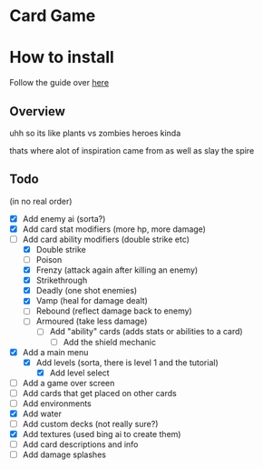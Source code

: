 # Card Game

# How to install

Follow the guide over [here](HOW-TO-INSTALL.md)

## Overview

uhh so its like plants vs zombies heroes kinda

thats where alot of inspiration came from
as well as slay the spire

## Todo
(in no real order)

- [x] Add enemy ai (sorta?)
- [x] Add card stat modifiers (more hp, more damage)
- [ ] Add card ability modifiers (double strike etc)
  - [x] Double strike
  - [ ] Poison
  - [x] Frenzy (attack again after killing an enemy)
  - [x] Strikethrough 
  - [x] Deadly (one shot enemies)
  - [x] Vamp (heal for damage dealt)
  - [ ] Rebound (reflect damage back to enemy)
  - [ ] Armoured (take less damage)
    - [ ] Add "ability" cards (adds stats or abilities to a card)
      - [ ] Add the shield mechanic
- [x] Add a main menu
  - [x] Add levels (sorta, there is level 1 and the tutorial)
    - [x] Add level select
- [ ] Add a game over screen
- [ ] Add cards that get placed on other cards
- [ ] Add environments 
- [x] Add water
- [ ] Add custom decks (not really sure?)
- [x] Add textures (used bing ai to create them)
- [ ] Add card descriptions and info
- [ ] Add damage splashes
